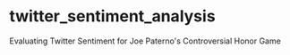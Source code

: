 # twitter_sentiment_analysis
Evaluating Twitter Sentiment for Joe Paterno's Controversial Honor Game 
